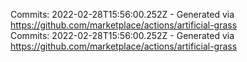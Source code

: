 Commits: 2022-02-28T15:56:00.252Z - Generated via https://github.com/marketplace/actions/artificial-grass
<br>
Commits: 2022-02-28T15:56:00.252Z - Generated via https://github.com/marketplace/actions/artificial-grass
<br>
